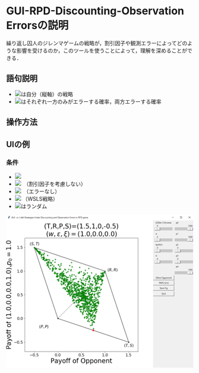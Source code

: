 # GUI-RPD-Discounting-Observation Errorsの説明
繰り返し囚人のジレンマゲームの戦略が，割引因子や観測エラーによってどのような影響を受けるのか，このツールを使うことによって，理解を深めることができる．
## 語句説明
- <img src="https://latex.codecogs.com/gif.latex?{\bf%20p}=(p_1,p_2,p_3,p_4),p_0=1">は自分（縦軸）の戦略
- <img src="https://latex.codecogs.com/gif.latex?\epsilon,\xi">はそれぞれ一方のみがエラーする確率，両方エラーする確率
## 操作方法

## UIの例
### 条件
- <img src="https://latex.codecogs.com/gif.latex?(T,R,P,S)=(1.5,1,0,-0.5)">
- <img src="https://latex.codecogs.com/gif.latex?w=1">　（割引因子を考慮しない）
- <img src="https://latex.codecogs.com/gif.latex?%28%5Cepsilon%2C%5Cxi%29%3D%280%2C0%29">　（エラーなし）
- <img src="https://latex.codecogs.com/gif.latex?{\bf%20p}=(1,0,0,1),%20p_0=1"> （WSLS戦略）
- <img src="https://latex.codecogs.com/gif.latex?\bf%20q">はランダム

![wsls strategy](https://github.com/azm17/RPD/blob/master/wsls.PNG "wsls")
